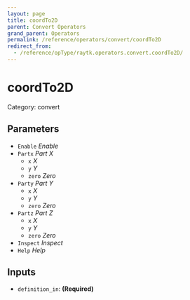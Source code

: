 ```yaml
---
layout: page
title: coordTo2D
parent: Convert Operators
grand_parent: Operators
permalink: /reference/operators/convert/coordTo2D
redirect_from:
  - /reference/opType/raytk.operators.convert.coordTo2D/
---
```


# coordTo2D

Category: convert



## Parameters

* `Enable` *Enable*
* `Partx` *Part X*
  * `x` *X*
  * `y` *Y*
  * `zero` *Zero*
* `Party` *Part Y*
  * `x` *X*
  * `y` *Y*
  * `zero` *Zero*
* `Partz` *Part Z*
  * `x` *X*
  * `y` *Y*
  * `zero` *Zero*
* `Inspect` *Inspect*
* `Help` *Help*

## Inputs

* `definition_in`:  **(Required)**